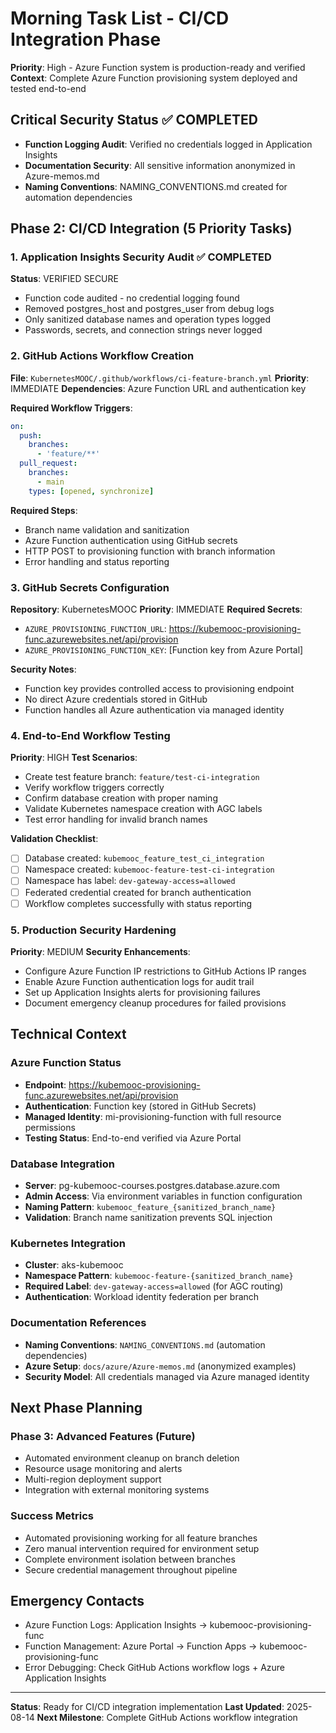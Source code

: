 # Morning Task List - CI/CD Integration Phase

**Priority**: High - Azure Function system is production-ready and verified
**Context**: Complete Azure Function provisioning system deployed and tested end-to-end

## Critical Security Status ✅ COMPLETED
- **Function Logging Audit**: Verified no credentials logged in Application Insights
- **Documentation Security**: All sensitive information anonymized in Azure-memos.md
- **Naming Conventions**: NAMING_CONVENTIONS.md created for automation dependencies

## Phase 2: CI/CD Integration (5 Priority Tasks)

### 1. Application Insights Security Audit ✅ COMPLETED
**Status**: VERIFIED SECURE
- Function code audited - no credential logging found
- Removed postgres_host and postgres_user from debug logs
- Only sanitized database names and operation types logged
- Passwords, secrets, and connection strings never logged

### 2. GitHub Actions Workflow Creation
**File**: `KubernetesMOOC/.github/workflows/ci-feature-branch.yml`
**Priority**: IMMEDIATE
**Dependencies**: Azure Function URL and authentication key

**Required Workflow Triggers**:
```yaml
on:
  push:
    branches:
      - 'feature/**'
  pull_request:
    branches:
      - main
    types: [opened, synchronize]
```

**Required Steps**:
- Branch name validation and sanitization
- Azure Function authentication using GitHub secrets
- HTTP POST to provisioning function with branch information
- Error handling and status reporting

### 3. GitHub Secrets Configuration
**Repository**: KubernetesMOOC
**Priority**: IMMEDIATE
**Required Secrets**:
- `AZURE_PROVISIONING_FUNCTION_URL`: https://kubemooc-provisioning-func.azurewebsites.net/api/provision
- `AZURE_PROVISIONING_FUNCTION_KEY`: [Function key from Azure Portal]

**Security Notes**:
- Function key provides controlled access to provisioning endpoint
- No direct Azure credentials stored in GitHub
- Function handles all Azure authentication via managed identity

### 4. End-to-End Workflow Testing
**Priority**: HIGH
**Test Scenarios**:
- Create test feature branch: `feature/test-ci-integration`
- Verify workflow triggers correctly
- Confirm database creation with proper naming
- Validate Kubernetes namespace creation with AGC labels
- Test error handling for invalid branch names

**Validation Checklist**:
- [ ] Database created: `kubemooc_feature_test_ci_integration`
- [ ] Namespace created: `kubemooc-feature-test-ci-integration`
- [ ] Namespace has label: `dev-gateway-access=allowed`
- [ ] Federated credential created for branch authentication
- [ ] Workflow completes successfully with status reporting

### 5. Production Security Hardening
**Priority**: MEDIUM
**Security Enhancements**:
- Configure Azure Function IP restrictions to GitHub Actions IP ranges
- Enable Azure Function authentication logs for audit trail
- Set up Application Insights alerts for provisioning failures
- Document emergency cleanup procedures for failed provisions

## Technical Context

### Azure Function Status
- **Endpoint**: https://kubemooc-provisioning-func.azurewebsites.net/api/provision
- **Authentication**: Function key (stored in GitHub Secrets)
- **Managed Identity**: mi-provisioning-function with full resource permissions
- **Testing Status**: End-to-end verified via Azure Portal

### Database Integration
- **Server**: pg-kubemooc-courses.postgres.database.azure.com
- **Admin Access**: Via environment variables in function configuration
- **Naming Pattern**: `kubemooc_feature_{sanitized_branch_name}`
- **Validation**: Branch name sanitization prevents SQL injection

### Kubernetes Integration
- **Cluster**: aks-kubemooc
- **Namespace Pattern**: `kubemooc-feature-{sanitized_branch_name}`
- **Required Label**: `dev-gateway-access=allowed` (for AGC routing)
- **Authentication**: Workload identity federation per branch

### Documentation References
- **Naming Conventions**: `NAMING_CONVENTIONS.md` (automation dependencies)
- **Azure Setup**: `docs/azure/Azure-memos.md` (anonymized examples)
- **Security Model**: All credentials managed via Azure managed identity

## Next Phase Planning

### Phase 3: Advanced Features (Future)
- Automated environment cleanup on branch deletion
- Resource usage monitoring and alerts
- Multi-region deployment support
- Integration with external monitoring systems

### Success Metrics
- Automated provisioning working for all feature branches
- Zero manual intervention required for environment setup
- Complete environment isolation between branches
- Secure credential management throughout pipeline

## Emergency Contacts
- Azure Function Logs: Application Insights -> kubemooc-provisioning-func
- Function Management: Azure Portal -> Function Apps -> kubemooc-provisioning-func
- Error Debugging: Check GitHub Actions workflow logs + Azure Application Insights

---
**Status**: Ready for CI/CD integration implementation
**Last Updated**: 2025-08-14
**Next Milestone**: Complete GitHub Actions workflow integration
